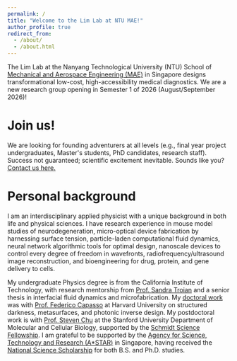 ```yaml
---
permalink: /
title: "Welcome to the Lim Lab at NTU MAE!"
author_profile: true
redirect_from: 
  - /about/
  - /about.html
---
```

The Lim Lab at the Nanyang Technological University (NTU) School of [Mechanical and Aerospace Engineering (MAE)](https://www.ntu.edu.sg/mae) in Singapore designs transformational low-cost, high-accessibility medical diagnostics. We are a new research group opening in Semester 1 of 2026 (August/September 2026)!

# Join us!
We are looking for founding adventurers at all levels (e.g., final year project undergraduates, Master's students, PhD candidates, research staff). Success not guaranteed; scientific excitement inevitable. Sounds like you? [Contact us here.](https://forms.gle/pw33Vd5LuwgMVA4NA)

# Personal background

I am an interdisciplinary applied physicist with a unique background in both life and physical sciences. I have research experience in mouse model studies of neurodegeneration, micro-optical device fabrication by harnessing surface tension, particle-laden computational fluid dynamics, neural network algorithmic tools for optimal design, nanoscale devices to control every degree of freedom in wavefronts, radiofrequency/ultrasound image reconstruction, and bioengineering for drug, protein, and gene delivery to cells.

My undergraduate Physics degree is from the California Institute of Technology, with research mentorship from [Prof. Sandra Troian](http://troian.caltech.edu/) and a senior thesis in interfacial fluid dynamics and microfabrication. My [doctoral work](https://www.proquest.com/docview/2892615112/fulltextPDF/6CD9A7EFBA8C4A6FPQ/) was with [Prof. Federico Capasso](https://capasso.seas.harvard.edu/) at Harvard University on structured darkness, metasurfaces, and photonic inverse design. My postdoctoral work is with [Prof. Steven Chu](https://www.stevechulab.com/) at the Stanford University Department of Molecular and Cellular Biology, supported by the [Schmidt Science Fellowship](https://schmidtsciencefellows.org/). I am grateful to be supported by the [Agency for Science, Technology and Research (A*STAR)](https://www.a-star.edu.sg/) in Singapore, having received the [National Science Scholarship](https://www.a-star.edu.sg/Scholarships/for-graduate-studies/national-science-scholarship-phd) for both B.S. and Ph.D. studies.
